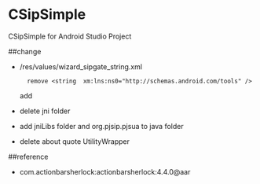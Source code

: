 CSipSimple
==========

CSipSimple for Android Studio Project

##change

* /res/values/wizard_sipgate_string.xml 
    	
    	remove <string  xm:lns:ns0="http://schemas.android.com/tools" />
	add  <resources xmlns:ns0="http://schemas.android.com/tools"/>

* delete jni folder
* add jniLibs folder and  org.pjsip.pjsua to java folder
* delete about quote UtilityWrapper


##reference

* com.actionbarsherlock:actionbarsherlock:4.4.0@aar


